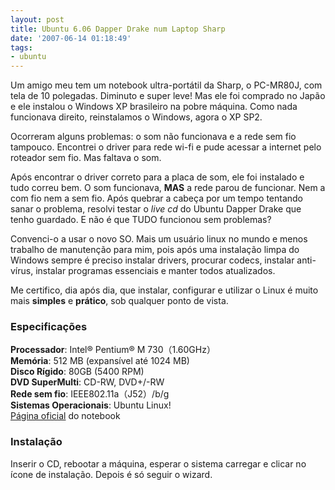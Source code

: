 ```yaml
---
layout: post
title: Ubuntu 6.06 Dapper Drake num Laptop Sharp
date: '2007-06-14 01:18:49'
tags:
- ubuntu
---
```



Um amigo meu tem um notebook ultra-portátil da Sharp, o PC-MR80J, com tela de 10 polegadas. Diminuto e super leve! Mas ele foi comprado no Japão e ele instalou o Windows XP brasileiro na pobre máquina. Como nada funcionava direito, reinstalamos o Windows, agora o XP SP2.

Ocorreram alguns problemas: o som não funcionava e a rede sem fio tampouco. Encontrei o driver para rede wi-fi e pude acessar a internet pelo roteador sem fio. Mas faltava o som.

Após encontrar o driver correto para a placa de som, ele foi instalado e tudo correu bem. O som funcionava, **MAS** a rede parou de funcionar. Nem a com fio nem a sem fio. Após quebrar a cabeça por um tempo tentando sanar o problema, resolvi testar o *live cd* do Ubuntu Dapper Drake que tenho guardado. E não é que TUDO funcionou sem problemas?

Convenci-o a usar o novo SO. Mais um usuário linux no mundo e menos trabalho de manutenção para mim, pois após uma instalação limpa do Windows sempre é preciso instalar drivers, procurar codecs, instalar anti-vírus, instalar programas essenciais e manter todos atualizados.

Me certifico, dia após dia, que instalar, configurar e utilizar o Linux é muito mais **simples** e **prático**, sob qualquer ponto de vista.

### Especificações

**Processador**: Intel® Pentium® M 730（1.60GHz）  
**Memória**: 512 MB (expansível até 1024 MB)  
**Disco Rígido**: 80GB (5400 RPM)  
**DVD SuperMulti**: CD-RW, DVD+/-RW  
**Rede sem fio**: IEEE802.11a（J52）/b/g  
**Sistemas Operacionais**: Ubuntu Linux!  
[Página oficial](http://www.sharp.co.jp/mebius/products/pcmr80j/index.html) do notebook

### Instalação

Inserir o CD, rebootar a máquina, esperar o sistema carregar e clicar no ícone de instalação. Depois é só seguir o wizard.


